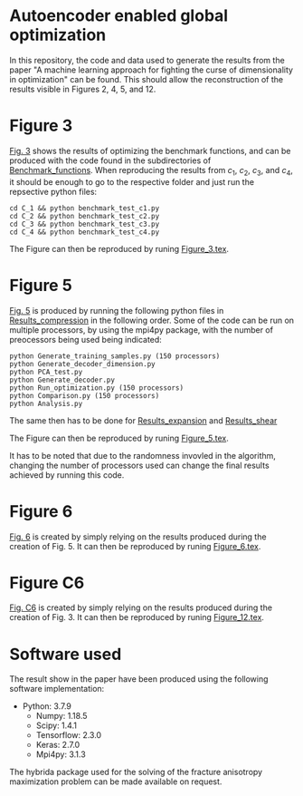 # Autoencoder enabled global optimization
In this repository, the code and data used to generate the results from the paper "A machine learning approach for fighting the curse of dimensionality in optimization" can be found. This should allow the reconstruction of the results visible in Figures 2, 4, 5, and 12.

# Figure 3
[Fig. 3](https://github.com/julianschumann/aego/blob/main/Figure_3.pdf) shows the results of optimizing the benchmark functions, and can be produced with the code found in the subdirectories of [Benchmark_functions](https://github.com/julianschumann/aego/tree/main/Benchmark%20functions). When reproducing the results from $c_1$, $c_2$, $c_3$, and $c_4$, it should be enough to go to the respective folder and just run the repsective python files:
```
cd C_1 && python benchmark_test_c1.py
cd C_2 && python benchmark_test_c2.py 
cd C_3 && python benchmark_test_c3.py 
cd C_4 && python benchmark_test_c4.py 
```

The Figure can then be reproduced by runing [Figure_3.tex](https://github.com/julianschumann/aego/blob/main/Figure_3.tex).


# Figure 5
[Fig. 5](https://github.com/julianschumann/ae-opt/blob/main/Figure_5.pdf) is produced by running the following python files in [Results_compression](https://github.com/julianschumann/aego/tree/main/Fracture%20anisotropy%20maximization/Results_compression) in the following order. Some of the code can be run on multiple processors, by using the mpi4py package, with the number of preocessors being used being indicated:
```
python Generate_training_samples.py (150 processors)
python Generate_decoder_dimension.py 
python PCA_test.py
python Generate_decoder.py
python Run_optimization.py (150 processors)
python Comparison.py (150 processors)
python Analysis.py
```
The same then has to be done for [Results_expansion](https://github.com/julianschumann/aego/tree/main/Fracture%20anisotropy%20maximization/Results_expansion) and [Results_shear](https://github.com/julianschumann/aego/tree/main/Fracture%20anisotropy%20maximization/Results_shear)

The Figure can then be reproduced by runing [Figure_5.tex](https://github.com/julianschumann/aego/blob/main/Figure_5.tex).

It has to be noted that due to the randomness invovled in the algorithm, changing the number of processors used can change the final results achieved by running this code.

# Figure 6
[Fig. 6](https://github.com/julianschumann/aego/blob/main/Figure_6.pdf) is created by simply relying on the results produced during the creation of Fig. 5. It can then be reproduced by runing [Figure_6.tex](https://github.com/julianschumann/aego/blob/main/Figure_6.tex).

# Figure C6
[Fig. C6](https://github.com/julianschumann/aego/blob/main/Figure_12.pdf) is created by simply relying on the results produced during the creation of Fig. 3. It can then be reproduced by runing [Figure_12.tex](https://github.com/julianschumann/aego/blob/main/Figure_12.tex).

# Software used
The result show in the paper have been produced using the following software implementation:
- Python: 3.7.9
  - Numpy: 1.18.5
  - Scipy: 1.4.1
  - Tensorflow: 2.3.0
  - Keras: 2.7.0
  - Mpi4py: 3.1.3

The hybrida package used for the solving of the fracture anisotropy maximization problem can be made available on request.
